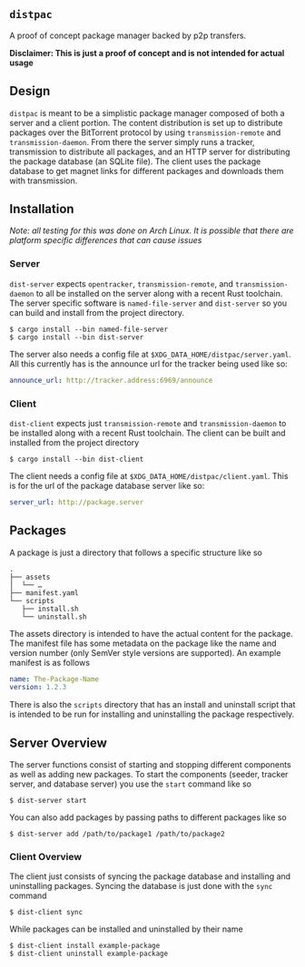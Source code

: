 ## `distpac`

A proof of concept package manager backed by p2p transfers.

**Disclaimer: This is just a proof of concept and is not intended for actual usage**

## Design

`distpac` is meant to be a simplistic package manager composed of both a server and a client portion. The content distribution is set up to distribute packages over the BitTorrent protocol by using `transmission-remote` and `transmission-daemon`. From there the server simply runs a tracker, transmission to distribute all packages, and an HTTP server for distributing the package database (an SQLite file). The client uses the package database to get magnet links for different packages and downloads them with transmission.

## Installation

*Note: all testing for this was done on Arch Linux. It is possible that there are platform specific differences that can cause issues*

### Server

`dist-server` expects `opentracker`, `transmission-remote`, and `transmission-daemon` to all be installed on the server along with a recent Rust toolchain. The server specific software is `named-file-server` and `dist-server` so you can build and install from the project directory.

```text
$ cargo install --bin named-file-server
$ cargo install --bin dist-server
```

The server also needs a config file at `$XDG_DATA_HOME/distpac/server.yaml`. All this currently has is the announce url for the tracker being used like so:

```yaml
announce_url: http://tracker.address:6969/announce
```

### Client

`dist-client` expects just `transmission-remote` and `transmission-daemon` to be installed along with a recent Rust toolchain. The client can be built and installed from the project directory

```text
$ cargo install --bin dist-client
```

The client needs a config file at `$XDG_DATA_HOME/distpac/client.yaml`. This is for the url of the package database server like so:

```yaml
server_url: http://package.server
```

## Packages

A package is just a directory that follows a specific structure like so

```text
.
├── assets
│  └── …
├── manifest.yaml
└── scripts
   ├── install.sh
   └── uninstall.sh
```

The assets directory is intended to have the actual content for the package. The manifest file has some metadata on the package like the name and version number (only SemVer style versions are supported). An example manifest is as follows

```yaml
name: The-Package-Name
version: 1.2.3
```

There is also the `scripts` directory that has an install and uninstall script that is intended to be run for installing and uninstalling the package respectively.

## Server Overview

The server functions consist of starting and stopping different components as well as adding new packages. To start the components (seeder, tracker server, and database server) you use the `start` command like so

```text
$ dist-server start
```

You can also add packages by passing paths to different packages like so

```text
$ dist-server add /path/to/package1 /path/to/package2
```

### Client Overview

The client just consists of syncing the package database and installing and uninstalling packages. Syncing the database is just done with the `sync` command

```text
$ dist-client sync
```

While packages can be installed and uninstalled by their name

```text
$ dist-client install example-package
$ dist-client uninstall example-package
```
